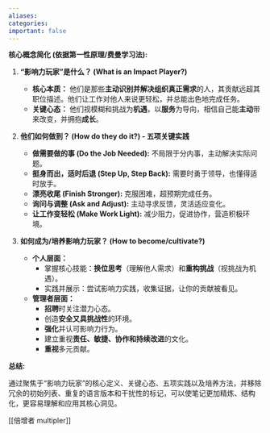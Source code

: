 ```yaml
---
aliases: 
categories: 
important: false
---
```



**核心概念简化 (依据第一性原理/费曼学习法):**

1.  **“影响力玩家”是什么？ (What is an Impact Player?)**
    *   **核心本质：** 他们是那些**主动识别并解决组织真正需求**的人，其贡献远超其职位描述。他们让工作对他人来说更轻松，并总能出色地完成任务。
    *   **关键心态：** 他们视模糊和挑战为**机遇**，以**服务**为导向，相信自己能**主动**带来改变，并拥抱**成长**。

2.  **他们如何做到？ (How do they do it?) - 五项关键实践**
    *   **做需要做的事 (Do the Job Needed):** 不局限于分内事，主动解决实际问题。
    *   **挺身而出，适时后退 (Step Up, Step Back):** 需要时勇于领导，也懂得适时放手。
    *   **漂亮收尾 (Finish Stronger):** 克服困难，超预期完成任务。
    *   **询问与调整 (Ask and Adjust):** 主动寻求反馈，灵活适应变化。
    *   **让工作变轻松 (Make Work Light):** 减少阻力，促进协作，营造积极环境。

3.  **如何成为/培养影响力玩家？ (How to become/cultivate?)**
    *   **个人层面：**
        *   掌握核心技能：**换位思考**（理解他人需求）和**重构挑战**（视挑战为机遇）。
        *   实践并展示：尝试影响力实践，收集证据，让你的贡献被看见。
    *   **管理者层面：**
        *   **招聘**时关注潜力心态。
        *   创造**安全又具挑战性**的环境。
        *   **强化**并认可影响力行为。
        *   建立重视**责任、敏捷、协作和持续改进**的文化。
        *   **重视**多元贡献。


**总结:**

通过聚焦于“影响力玩家”的核心定义、关键心态、五项实践以及培养方法，并移除冗余的初始列表、重复的语言版本和干扰性的标记，可以使笔记更加精炼、结构化，更容易理解和应用其核心洞见。

[[倍增者 multipler]]